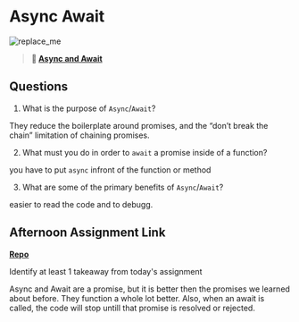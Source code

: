 # Async Await

![replace_me](https://codeworks.blob.core.windows.net/public/assets/img/illustrations/placeholder.svg)

> **📖 [Async and Await](https://codeworksacademy.com/fs-student-guide/resources/wk4/03-Async-Await)**

## Questions

1. What is the purpose of `Async`/`Await`?

They reduce the boilerplate around promises, and the “don’t break the chain” limitation of chaining promises.

2. What must you do in order to  `await` a promise inside of a function?

you have to put `async` infront of the function or method

3. What are some of the primary benefits of `Async`/`Await`?

easier to read the code and to debugg.

## Afternoon Assignment Link

**[Repo](https://github.com/autumnlay/pokemon-async.git)**

Identify at least 1 takeaway from today's assignment

Async and Await are a promise, but it is better then the promises we learned about before. They function a whole lot better. Also, when an await is called, the code will stop untill that promise is resolved or rejected. 